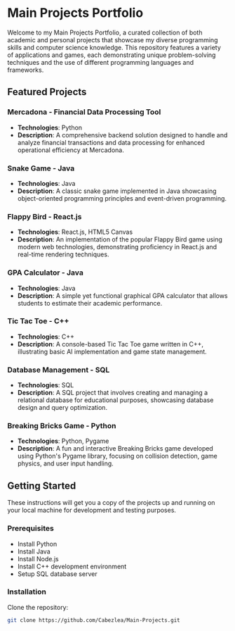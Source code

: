 # Main Projects Portfolio

Welcome to my Main Projects Portfolio, a curated collection of both academic and personal projects that showcase my diverse programming skills and computer science knowledge. This repository features a variety of applications and games, each demonstrating unique problem-solving techniques and the use of different programming languages and frameworks.

## Featured Projects

### Mercadona - Financial Data Processing Tool
- **Technologies**: Python
- **Description**: A comprehensive backend solution designed to handle and analyze financial transactions and data processing for enhanced operational efficiency at Mercadona.

### Snake Game - Java
- **Technologies**: Java
- **Description**: A classic snake game implemented in Java showcasing object-oriented programming principles and event-driven programming.

### Flappy Bird - React.js
- **Technologies**: React.js, HTML5 Canvas
- **Description**: An implementation of the popular Flappy Bird game using modern web technologies, demonstrating proficiency in React.js and real-time rendering techniques.

### GPA Calculator - Java
- **Technologies**: Java
- **Description**: A simple yet functional graphical GPA calculator that allows students to estimate their academic performance.

### Tic Tac Toe - C++
- **Technologies**: C++
- **Description**: A console-based Tic Tac Toe game written in C++, illustrating basic AI implementation and game state management.

### Database Management - SQL
- **Technologies**: SQL
- **Description**: A SQL project that involves creating and managing a relational database for educational purposes, showcasing database design and query optimization.

### Breaking Bricks Game - Python
- **Technologies**: Python, Pygame
- **Description**: A fun and interactive Breaking Bricks game developed using Python's Pygame library, focusing on collision detection, game physics, and user input handling.

## Getting Started

These instructions will get you a copy of the projects up and running on your local machine for development and testing purposes.

### Prerequisites

- Install Python
- Install Java
- Install Node.js
- Install C++ development environment
- Setup SQL database server

### Installation

Clone the repository:

```bash
git clone https://github.com/Cabezlea/Main-Projects.git
